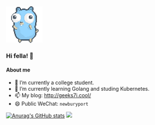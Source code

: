 [<img src="https://github.com/BGBiao/BGBiao/blob/master/go.gif" width="100">](https://github.com/geeks7i/geeks7i/blob/main/go.gif)

### Hi fella! 🌼

#### About me

- 🔭 I’m currently a college student.
- 🌱 I’m currently learning Golang and studing Kubernetes.
- 📫 My blog: http://geeks7i.cool/
- 😄 Public WeChat: `newburyport`

[![Anurag's GitHub stats](https://github-readme-stats.vercel.app/api?username=geeks7i&theme=material-palenight)](https://github.com/anuraghazra/github-readme-stats)
<img src="https://github.com/geeks7i/geeks7i/blob/main/gopher.gif">
